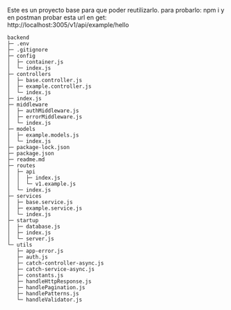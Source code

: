Este es un proyecto base para que poder reutilizarlo.
para probarlo:
npm i
y en postman probar esta url en get:
http://localhost:3005/v1/api/example/hello

```
backend
├─ .env
├─ .gitignore
├─ config
│  ├─ container.js
│  └─ index.js
├─ controllers
│  ├─ base.controller.js
│  ├─ example.controller.js
│  └─ index.js
├─ index.js
├─ middleware
│  ├─ authMiddleware.js
│  ├─ errorMiddleware.js
│  └─ index.js
├─ models
│  ├─ example.models.js
│  └─ index.js
├─ package-lock.json
├─ package.json
├─ readme.md
├─ routes
│  ├─ api
│  │  ├─ index.js
│  │  └─ v1.example.js
│  └─ index.js
├─ services
│  ├─ base.service.js
│  ├─ example.service.js
│  └─ index.js
├─ startup
│  ├─ database.js
│  ├─ index.js
│  └─ server.js
└─ utils
   ├─ app-error.js
   ├─ auth.js
   ├─ catch-controller-async.js
   ├─ catch-service-async.js
   ├─ constants.js
   ├─ handleHttpResponse.js
   ├─ handlePagination.js
   ├─ handlePatterns.js
   └─ handleValidator.js

```